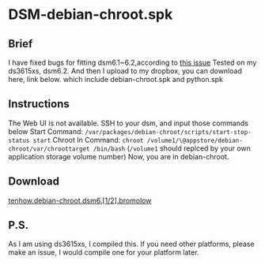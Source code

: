 # DSM-debian-chroot.spk
## Brief
I have fixed bugs for fitting dsm6.1~6.2,according to [this issue](https://github.com/SynoCommunity/spksrc/issues/1910)
Tested on my ds3615xs, dsm6.2.
And then I upload to my dropbox, 
you can download here, link below.
which include debian-chroot.spk and python.spk
## Instructions
The Web UI is not available.
SSH to your dsm, and input those commands below
Start Command:
`/var/packages/debian-chroot/scripts/start-stop-status start`
Chroot In Command:
`chroot /volume1/\@appstore/debian-chroot/var/chroottarget /bin/bash`
(`/volume1` should replced by your own application storage volume number)
Now, you are in debian-chroot.

## Download
[tenhow.debian-chroot.dsm6.[1/2].bromolow](https://www.dropbox.com/s/r4udr737knvv3jo/tenhow.debian-chroot.dsm6.%5B1%3A2%5D.bromolow.zip?dl=0)

## P.S.
As I am using ds3615xs, I compiled this.
If you need other platforms, please make an issue, I would compile one for your platform later.
